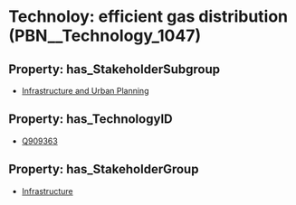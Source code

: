 # Technoloy: __efficient gas distribution__ (PBN__Technology_1047)

## Property: has_StakeholderSubgroup

* [Infrastructure and Urban Planning](PBN__TechSubgroup_86)

## Property: has_TechnologyID

* [Q909363](Q909363)

## Property: has_StakeholderGroup

* [Infrastructure](PBN__TechGroup_4)

